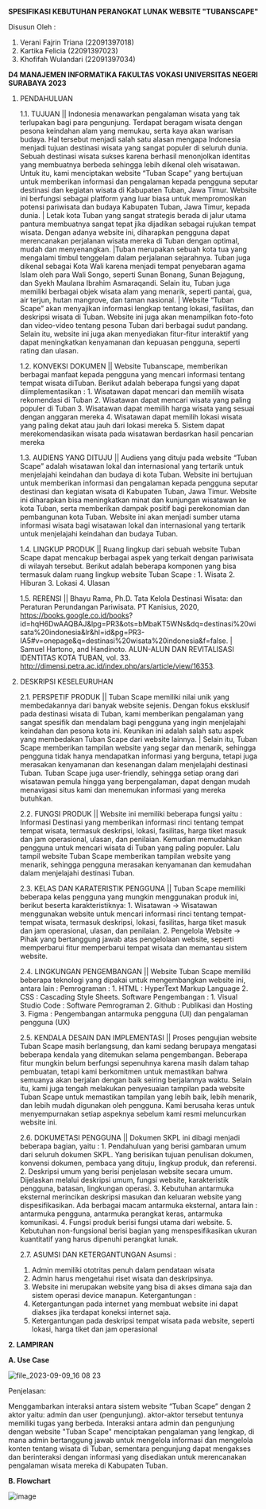 **SPESIFIKASI KEBUTUHAN PERANGKAT LUNAK WEBSITE "TUBANSCAPE"**

Disusun Oleh :
1.   Verani Fajrin Triana     (22091397018)
2.   Kartika Felicia      	  (22091397023)
3.   Khofifah Wulandari     	(22091397034)
   
**D4 MANAJEMEN INFORMATIKA 
FAKULTAS VOKASI 
UNIVERSITAS NEGERI SURABAYA
2023**

1. PENDAHULUAN
   
   1.1. TUJUAN ||
   Indonesia menawarkan pengalaman wisata yang tak terlupakan bagi para pengunjung. Terdapat beragam wisata dengan          pesona keindahan alam yang memukau, serta kaya akan warisan budaya. Hal tersebut menjadi salah satu alasan mengapa       Indonesia menjadi tujuan destinasi wisata yang sangat populer di seluruh dunia. Sebuah destinasi wisata sukses           karena berhasil menonjolkan identitas yang membuatnya berbeda sehingga lebih dikenal oleh wisatawan. Untuk itu, kami     menciptakan website “Tuban Scape” yang bertujuan untuk memberikan informasi dan pengalaman kepada pengguna seputar       destinasi dan kegiatan wisata di Kabupaten Tuban, Jawa Timur. Website ini berfungsi sebagai platform yang luar biasa     untuk mempromosikan potensi pariwisata dan budaya Kabupaten Tuban, Jawa Timur, kepada dunia. |
   Letak kota Tuban yang sangat strategis berada di jalur utama pantura membuatnya sangat tepat jika dijadikan             sebagai rujukan tempat wisata. Dengan adanya website ini, diharapkan pengguna dapat merencanakan perjalanan wisata       mereka di Tuban dengan optimal, mudah dan menyenangkan. |Tuban merupakan sebuah kota tua yang mengalami timbul tenggelam dalam perjalanan sejarahnya. Tuban juga dikenal sebagai Kota Wali karena menjadi tempat penyebaran agama Islam oleh para Wali Songo, seperti Sunan Bonang, Sunan Bejagung, dan Syekh Maulana Ibrahim Asmaraqandi. Selain itu, Tuban juga memiliki berbagai objek wisata alam yang menarik, seperti pantai, gua, air terjun, hutan mangrove, dan taman nasional. |
   Website “Tuban Scape” akan menyajikan informasi lengkap tentang lokasi, fasilitas, dan deskripsi wisata di               Tuban. Website ini juga akan menampilkan foto-foto dan video-video tentang pesona Tuban dari berbagai sudut                pandang. Selain itu, website ini juga akan menyediakan fitur-fitur interaktif yang dapat meningkatkan kenyamanan            dan kepuasan pengguna, seperti rating dan ulasan.

   1.2. KONVEKSI DOKUMEN ||
             Website Tubanscape, memberikan berbagai manfaat kepada pengguna yang mencari informasi tentang tempat wisata            diTuban. Berikut adalah beberapa fungsi yang dapat diimplementasikan :
            1. Wisatawan dapat mencari dan memilih wisata rekomendasi di Tuban
            2. Wisatawan dapat mencari wisata yang paling populer di Tuban
            3. Wisatawan dapat memilih harga wisata yang sesuai dengan anggaran mereka
            4. Wisatawan dapat memilih lokasi wisata yang paling dekat atau jauh dari lokasi mereka
            5. Sistem dapat merekomendasikan wisata pada wisatawan berdasrkan hasil pencarian mereka

   1.3. AUDIENS YANG DITUJU ||
   Audiens yang dituju pada website “Tuban Scape” adalah wisatawan lokal dan internasional yang tertarik untuk              menjelajahi keindahan dan budaya di kota Tuban. Website ini bertujuan untuk memberikan informasi dan pengalaman             kepada pengguna seputar destinasi dan kegiatan wisata di Kabupaten Tuban, Jawa Timur. Website ini diharapkan bisa           meningkatkan minat dan kunjungan wisatawan ke kota Tuban, serta memberikan dampak positif bagi perekonomian dan            pembangunan kota Tuban. Website ini akan menjadi sumber utama informasi wisata bagi wisatawan lokal dan                     internasional yang tertarik untuk menjelajahi keindahan dan budaya Tuban.

   1.4. LINGKUP PRODUK ||
            Ruang lingkup dari sebuah website Tuban Scape dapat mencakup berbagai aspek yang terkait dengan pariwisata di            wilayah tersebut. Berikut adalah beberapa komponen yang bisa termasuk dalam ruang lingkup website Tuban Scape :
               1. Wisata
               2. Hiburan
               3. Lokasi
               4. Ulasan
                  
   1.5. RERENSI ||
Bhayu Rama, Ph.D. Tata Kelola Destinasi Wisata: dan Peraturan Perundangan Pariwisata. PT Kanisius, 2020,                    https://books.google.co.id/books?                                              
id=hqH6DwAAQBAJ&lpg=PR3&ots=bMbaKT5WNs&dq=destinasi%20wisata%20indonesia&lr&hl=id&pg=PR3-                                   IA5#v=onepage&q=destinasi%20wisata%20indonesia&f=false. |
Samuel Hartono, and Handinoto. ALUN-ALUN DAN REVITALISASI IDENTITAS KOTA TUBAN, vol. 33.                                    http://dimensi.petra.ac.id/index.php/ars/article/view/16353.
   
 3. DESKRIPSI KESELEURUHAN
    
    2.1. PERSPETIF PRODUK ||
    Tuban Scape memiliki nilai unik yang membedakannya dari banyak website sejenis. Dengan fokus eksklusif pada             destinasi wisata di Tuban, kami memberikan pengalaman yang sangat spesifik dan mendalam bagi pengguna yang ingin            menjelajahi keindahan dan pesona kota ini. Keunikan ini adalah salah satu aspek yang membedakan Tuban Scape dari            website lainnya. |
   Selain itu, Tuban Scape memberikan tampilan website yang segar dan menarik, sehingga pengguna tidak hanya             mendapatkan informasi yang berguna, tetapi juga merasakan kenyamanan dan kesenangan dalam menjelajahi destinasi             Tuban. Tuban Scape juga user-friendly, sehingga setiap orang dari wisatawan pemula hingga yang berpengalaman,              dapat dengan mudah menavigasi situs kami dan menemukan informasi yang mereka butuhkan.

    2.2. FUNGSI PRODUK ||
    Website ini memiliki beberapa fungsi yaitu : Informasi Destinasi yang memberikan informasi rinci tentang tempat         tempat wisata, termasuk deskripsi, lokasi, fasilitas, harga tiket masuk dan jam operasional,  ulasan, dan                  penilaian. Kemudian memudahkan pengguna untuk mencari wisata di Tuban yang paling populer. Lalu tampil website              Tuban Scape memberikan tampilan website yang menarik, sehingga pengguna merasakan kenyamanan dan kemudahan dalam            menjelajahi destinasi Tuban.

    2.3. KELAS DAN KARATERISTIK PENGGUNA ||
   Tuban Scape memiliki beberapa kelas pengguna yang mungkin menggunakan produk ini, berikut beserta                        karakteristiknya: 
         1. Wisatawan → Wisatawan menggunakan website untuk mencari informasi rinci tentang tempat-tempat wisata, termasuk              deskripsi, lokasi, fasilitas, harga tiket masuk dan jam operasional,  ulasan, dan penilaian. 
         2. Pengelola Website → Pihak yang bertanggung jawab atas pengelolaan website, seperti memperbarui fitur                        memperbarui tempat wisata dan memantau sistem website.

    2.4. LINGKUNGAN PENGEMBANGAN ||
   Website Tuban Scape memiliki beberapa teknologi yang dipakai untuk mengembangkan website ini, antara lain :
         Pemrograman :
         1. HTML : HyperText Markup Language
         2. CSS : Cascading Style Sheets.
         Software Pengembangan :
         1. Visual Studio Code : Software Pemrograman
         2. Github : Publikasi dan Hosting
         3. Figma : Pengembangan antarmuka pengguna (UI) dan pengalaman pengguna (UX)

    2.5. KENDALA DESAIN DAN IMPLEMENTASI ||
   Proses pengujian website Tuban Scape masih berlangsung, dan kami sedang berupaya mengatasi beberapa kendala           yang ditemukan selama pengembangan. Beberapa fitur mungkin belum berfungsi sepenuhnya karena masih dalam tahap              pembuatan, tetapi kami berkomitmen untuk memastikan bahwa semuanya akan berjalan dengan baik seiring berjalannya            waktu. Selain itu, kami juga tengah melakukan penyesuaian tampilan pada website Tuban Scape untuk memastikan                tampilan yang lebih baik, lebih menarik, dan lebih mudah digunakan oleh pengguna. Kami berusaha keras untuk                 menyempurnakan setiap aspeknya sebelum kami resmi meluncurkan website ini.

    2.6. DOKUMETASI PENGGUNA ||
         Dokumen SKPL ini dibagi menjadi beberapa bagian, yaitu :
         1. Pendahuluan yang berisi gambaran umum dari seluruh dokumen SKPL. Yang berisikan tujuan penulisan dokumen,                   konvensi dokumen, pembaca yang dituju, lingkup produk, dan referensi.
         2. Deskripsi umum yang berisi penjelasan website secara umum. Dijelaskan melalui deskripsi umum, fungsi website,               karakteristik pengguna, batasan, lingkungan operasi.
         3. Kebutuhan antarmuka eksternal merincikan deskripsi masukan dan keluaran website yang dispesifikasikan. Ada                  berbagai macam antarmuka eksternal, antara lain : antarmuka pengguna, antarmuka perangkat keras, antarmuka                  komunikasi.
         4. Fungsi produk berisi fungsi utama dari website.
         5. Kebutuhan non-fungsional berisi bagian yang menspesifikasikan ukuran kuantitatif yang harus dipenuhi perangkat              lunak.

    2.7. ASUMSI DAN KETERGANTUNGAN
    Asumsi :
      1. Admin memiliki ototritas penuh dalam pendataan wisata
      2. Admin harus mengetahui riset wisata dan deskripsinya.
      3. Website ini merupakan website yang bisa di akses dimana saja dan sistem operasi device manapun.
   Ketergantungan :
      1. Ketergantungan pada internet yang membuat website ini dapat diakses jika terdapat koneksi internet saja.
      2. Ketergantungan pada deskripsi tempat wisata pada website, seperti lokasi, harga tiket dan jam operasional









**2. LAMPIRAN**
   
   **A. Use Case**
   
![file_2023-09-09_16 08 23](https://github.com/22091397023KartikaFelicia/TubanSpace/assets/124429174/8ecc0037-5949-4f41-85b2-d186d88d1fda)

Penjelasan: 

Menggambarkan interaksi antara sistem website “Tuban Scape” dengan 2 aktor yaitu: admin dan user (pengunjung). aktor-aktor tersebut tentunya memiliki tugas yang berbeda. Interaksi antara admin dan pengunjung dengan website "Tuban Scape" menciptakan pengalaman yang lengkap, di mana admin bertanggung jawab untuk mengelola informasi dan mengelola konten tentang wisata di Tuban, sementara pengunjung dapat mengakses dan berinteraksi dengan informasi yang disediakan untuk merencanakan pengalaman wisata mereka di Kabupaten Tuban.


   **B. Flowchart**

![image](https://github.com/22091397023KartikaFelicia/TubanSpace/assets/124429174/df50dcfd-8e4c-4c51-8e82-cfcfb22921fd)






